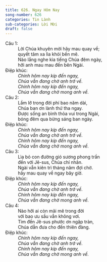 ```yaml
---
title: 626. Ngay Hôm Nay
song-number: 626
categories: Tin Lành
sub-categories: Lời Mời
draft: false
---
```

<dl><dt>Câu 1:</dt><dd data-verse="1">Lời Chúa khuyên mời hãy mau quay về; <br/>quyết tâm xa lìa khỏi bến mê. <br/>Nào lắng nghe kìa tiếng Chúa đêm ngày, <br/>hỡi anh mau mau đến bên Ngài. </dd><dt>Điệp khúc:</dt><dd data-chorus="1"><em>Chính hôm nay kíp đến ngay, <br/>Chúa vẫn đang chờ anh trở về. <br/>Chính hôm nay kíp đến ngay, <br/>Chúa vẫn đang chờ mong anh về. </em></dd><dt>Câu 2:</dt><dd data-verse="2">Lầm lỡ trong đời phí bao năm dài, <br/>Chúa ban ơn lành thứ tha ngay. <br/>Được sống an bình thỏa vui trong Ngài, <br/>bóng đêm qua bừng sáng ban ngày. </dd><dt>Điệp khúc:</dt><dd data-chorus="1"><em>Chính hôm nay kíp đến ngay, <br/>Chúa vẫn đang chờ anh trở về. <br/>Chính hôm nay kíp đến ngay, <br/>Chúa vẫn đang chờ mong anh về. </em></dd><dt>Câu 3:</dt><dd data-verse="3">Lìa bỏ con đường gió sương phong trần <br/>đến với Jê-sus, Chúa chí nhân. <br/>Ngài vẫn kiên trì tháng năm đợi chờ. <br/>hãy mau quay về ngay bây giờ. </dd><dt>Điệp khúc:</dt><dd data-chorus="1"><em>Chính hôm nay kíp đến ngay, <br/>Chúa vẫn đang chờ anh trở về. <br/>Chính hôm nay kíp đến ngay, <br/>Chúa vẫn đang chờ mong anh về. </em></dd><dt>Câu 4:</dt><dd data-verse="4">Nào hỡi ai còn mãi mê trong đời <br/>với bao ưu sầu vẫn không vơi. <br/>Tìm đến Jê-sus phước ơn ngập tràn, <br/>Chúa dẫn đưa cho đến thiên đàng. </dd><dt>Điệp khúc:</dt><dd data-chorus="1"><em>Chính hôm nay kíp đến ngay, <br/>Chúa vẫn đang chờ anh trở về. <br/>Chính hôm nay kíp đến ngay, <br/>Chúa vẫn đang chờ mong anh về. </em></dd></dl>